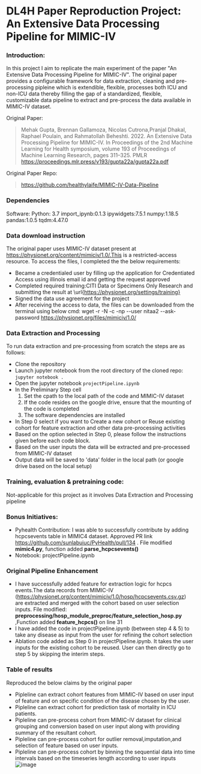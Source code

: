 # DL4H Paper Reproduction Project: An Extensive Data Processing Pipeline for MIMIC-IV

### Introduction:
In this project I aim to replicate the main experiment of the paper "An Extensive Data Processing Pipeline for MIMIC-IV". The original paper provides a configurable framework for data extraction, cleaning and pre-processing pipleine which is extendible, flexible, processes both ICU and non-ICU data thereby filling the gap of a standardized, flexible, customizable data pipeline to extract and pre-process the data available in MIMIC-IV dataset.

Original Paper:
>Mehak Gupta, Brennan Gallamoza, Nicolas Cutrona,Pranjal Dhakal, Raphael Poulain, and Rahmatollah Beheshti. 2022. An Extensive Data Processing
Pipeline for MIMIC-IV. In Proceedings of the 2nd Machine Learning for Health symposium, volume 193 of Proceedings of Machine Learning Research,
pages 311–325. PMLR https://proceedings.mlr.press/v193/gupta22a/gupta22a.pdf

Original Paper Repo:
>https://github.com/healthylaife/MIMIC-IV-Data-Pipeline

### Dependencies
Software: Python: 3.7 import_ipynb:0.1.3 ipywidgets:7.5.1 numpy:1.18.5 pandas:1.0.5 tqdm:4.47.0

### Data download instruction
The original paper uses MIMIC-IV dataset present at https://physionet.org/content/mimiciv/1.0/.This is a restricted-access resource. 
To access the files, I completed the the below requirements:
- Became a credentialed user by filling up the application for Credentiated Access using illinois email id and getting the request approved
- Completed required training:CITI Data or Specimens Only Research and submitting the result at \url{https://physionet.org/settings/training}
- Signed the data use agreement for the project
- After receiving the access to data, the files can be downloaded from the terminal using below cmd:
wget -r -N -c -np --user nitaa2 --ask-password https://physionet.org/files/mimiciv/1.0/

### Data Extraction and Processing 
To run data extraction and pre-processing from scratch the steps are as follows:
- Clone the repository
- Launch jupyter notebook from the root directory of the cloned repo: `jupyter notebook .`
- Open the jupyter notebook `projectPipeline.ipynb`
- In the Preliminary Step cell
  1. Set the cpath to the local path of the code and MIMIC-IV dataset
  2. If the code resides on the google drive, ensure that the mounting of the code is completed
  3. The software dependencies are installed
- In Step 0 select if you want to Create a new cohort or Reuse existing cohort for feature extraction and other data pre-processing activities
- Based on the option selected in Step 0, please follow the instructions given before each code block.
- Based on the user inputs the data will be extracted and pre-processed from MIMIC-IV dataset
- Output data will be saved to 'data' folder in the local path (or google drive based on the local setup)

### Training, evaluation & pretraining code: 
Not-applicable for this project as it involves Data Extraction and Processing pipeline 

### Bonus Initiatives:
- Pyhealth Contribution: I was able to successfully contribute by adding hcpcsevents table in MIMIC4 dataset. Approved PR link https://github.com/sunlabuiuc/PyHealth/pull/134 . File modified **mimic4.py**, function added **parse_hcpcsevents()**
- Notebook: projectPipeline.ipynb

### Original Pipeline Enhancement
- I have successfully added feature for extraction logic for hcpcs events.The data records from MIMIC-IV (https://physionet.org/content/mimiciv/1.0/hosp/hcpcsevents.csv.gz) are extracted and merged with the cohort based on user selection inputs.
File modified: **preprocessing/hosp_module_preproc/feature_selection_hosp.py** ,Function added  **feature_hcpcs()** on line 31 
- I have added the code in projectPipeline.ipynb (between step 4 & 5) to take any disease as input from the user for refining the cohort selection
- Ablation code added as Step 0 in projectPipeline.ipynb. It takes the user inputs for the existing cohort to be reused. User can then directly go to step 5 by skipping the interim steps.

### Table of results
Reproduced the below claims by the original paper
- Pipleline can extract cohort features from MIMIC-IV based on user input of feature and on specific condition of the disease chosen by the user.
- Pipleline can extract cohort for prediction task of mortality in ICU patients.
- Pipleline can pre-process cohort from MIMIC-IV dataset for clinical grouping  and conversion based on user input along with providing summary of the resultant cohort.
- Pipleline can pre-process cohort for outlier removal,imputation,and selection of feature based on user inputs.
- Pipleline can pre-process cohort by binning the sequential data into time intervals based on the timeseries length according to user inputs
![image](https://user-images.githubusercontent.com/109548683/233741340-59f14053-67c4-4d48-a781-deca5cc9d1b7.png)
